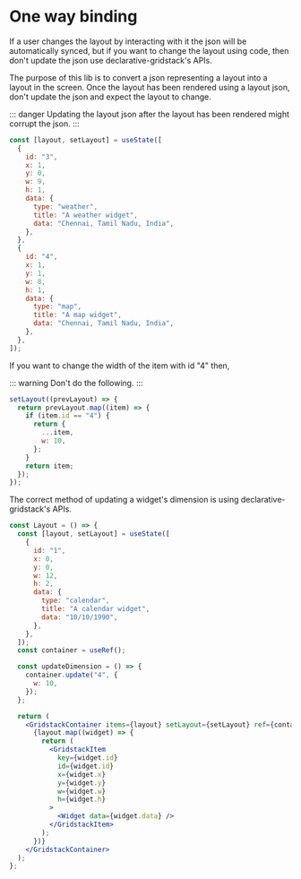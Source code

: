 # One way binding

If a user changes the layout by interacting with it the json will be automatically
synced, but if you want to change the layout using code, then don't update the json use declarative-gridstack's APIs.

The purpose of this lib is to convert a json representing a layout into a layout in the screen.
Once the layout has been rendered using a layout json, don't update the json and expect the layout
to change.

::: danger
Updating the layout json after the layout has been rendered might corrupt the json.
:::

```jsx
const [layout, setLayout] = useState([
  {
    id: "3",
    x: 1,
    y: 0,
    w: 9,
    h: 1,
    data: {
      type: "weather",
      title: "A weather widget",
      data: "Chennai, Tamil Nadu, India",
    },
  },
  {
    id: "4",
    x: 1,
    y: 1,
    w: 8,
    h: 1,
    data: {
      type: "map",
      title: "A map widget",
      data: "Chennai, Tamil Nadu, India",
    },
  },
]);
```

If you want to change the width of the item with id "4" then,

::: warning
Don't do the following.
:::

```jsx
setLayout((prevLayout) => {
  return prevLayout.map((item) => {
    if (item.id == "4") {
      return {
        ...item,
        w: 10,
      };
    }
    return item;
  });
});
```

The correct method of updating a widget's dimension is using declarative-gridstack's APIs.

```jsx
const Layout = () => {
  const [layout, setLayout] = useState([
    {
      id: "1",
      x: 0,
      y: 0,
      w: 12,
      h: 2,
      data: {
        type: "calendar",
        title: "A calendar widget",
        data: "10/10/1990",
      },
    },
  ]);
  const container = useRef();

  const updateDimension = () => {
    container.update("4", {
      w: 10,
    });
  };

  return (
    <GridstackContainer items={layout} setLayout={setLayout} ref={container}>
      {layout.map((widget) => {
        return (
          <GridstackItem
            key={widget.id}
            id={widget.id}
            x={widget.x}
            y={widget.y}
            w={widget.w}
            h={widget.h}
          >
            <Widget data={widget.data} />
          </GridstackItem>
        );
      })}
    </GridstackContainer>
  );
};
```
